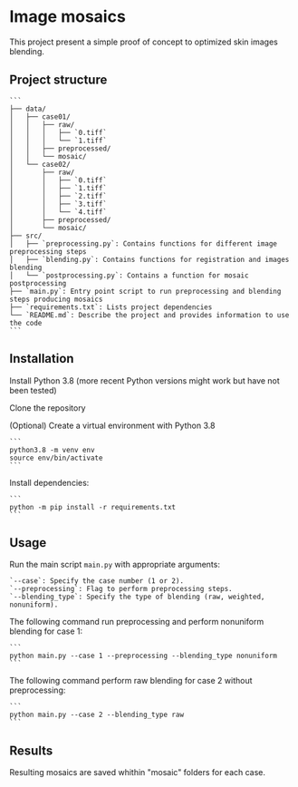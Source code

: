 # Image mosaics

This project present a simple proof of concept to optimized skin images blending.

## Project structure

    ```                      
    ├── data/              
    │   ├── case01/                  
    │   │   ├── raw/
    │   │   │   ├── `0.tiff`     
    │   │   │   └── `1.tiff`  
    │   │   ├── preprocessed/       
    │   │   └── mosaic/               
    │   └── case02/                   
    │       ├── raw/
    │       │   ├── `0.tiff`
    │       │   ├── `1.tiff`
    │       │   ├── `2.tiff`
    │       │   ├── `3.tiff`     
    │       │   └── `4.tiff`                   
    │       ├── preprocessed/          
    │       └── mosaic/
    ├── src/              
    │   ├── `preprocessing.py`: Contains functions for different image preprocessing steps                   
    │   ├── `blending.py`: Contains functions for registration and images blending    
    │   └── `postprocessing.py`: Contains a function for mosaic postprocessing
    ├── `main.py`: Entry point script to run preprocessing and blending steps producing mosaics
    ├── `requirements.txt`: Lists project dependencies
    └── `README.md`: Describe the project and provides information to use the code
    ```

## Installation

Install Python 3.8 (more recent Python versions might work but have not been tested)

Clone the repository

(Optional) Create a virtual environment with Python 3.8
    
    ```
    python3.8 -m venv env
    source env/bin/activate
    ```

Install dependencies:

    ```
    python -m pip install -r requirements.txt
    ```

## Usage

Run the main script `main.py` with appropriate arguments:

    `--case`: Specify the case number (1 or 2).
    `--preprocessing`: Flag to perform preprocessing steps.
    `--blending_type`: Specify the type of blending (raw, weighted, nonuniform).

The following command run preprocessing and perform nonuniform blending for case 1:

    ```
    python main.py --case 1 --preprocessing --blending_type nonuniform
    ```

The following command perform raw blending for case 2 without preprocessing:

    ```
    python main.py --case 2 --blending_type raw
    ```

## Results

Resulting mosaics are saved whithin "mosaic" folders for each case.
